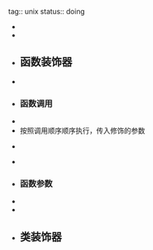 tag:: unix
status:: doing

-
-
- ## 函数装饰器
-
- ### 函数调用
-
- 按照调用顺序顺序执行，传入修饰的参数
- ```python
  ```
-
- ### 函数参数
-
-
- ## 类装饰器